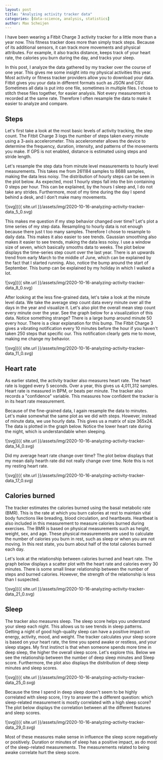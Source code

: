 ```yaml
---
layout: post
title: "Analyzing activity tracker data"
categories: [data-science, analysis, statistics]
author: Max Scheijen
---
```


I have been wearing a Fitbit Charge 3 activity tracker for a little more than a year now. This fitness tracker does more than simply track steps. Because of its additional sensors, it can track more movements and physical attributes. For example, it also tracks distance, keeps track of your heart rate, the calories you burn during the day, and tracks your sleep.

In this post, I analyze the data gathered by my tracker over the course of one year. This gives me some insight into my physical activities this year. Most activity or fitness tracker providers allow you to download your data. Fitbit gives you your data in different formats such as JSON and CSV. Sometimes all data is put into one file, sometimes in multiple files. I chose to stitch these files together, for easier analysis. Not every measurement is recorded at the same rate. Therefore I often resample the data to make it easier to analyze and compare.

## Steps

Let's first take a look at the most basic levels of activity tracking, the step count. The Fitbit Charge 3 logs the number of steps taken every minute using a 3-axis accelerometer. This accelerometer allows the device to determine the frequency, duration, intensity, and patterns of the movements you make. If GPS is not enabled, distance is estimated using steps and stride length.

Let's resample the step data from minute level measurements to hourly level measurements. This takes me from 261184 samples to 8688 samples, making the data less noisy. The distribution of hourly steps can be seen in the plot below. As expected, most 1 hourly steps fall into the bin containing 0 steps per hour. This can be explained, by the hours I sleep and, I do not take any strides. Furthermore, most of my time during the day I spend behind a desk, and I don't make many movements.

![svg]({{ site.url }}/assets/img/2020-10-16-analyzing-activity-tracker-data_5_0.svg)

This makes me question if my step behavior changed over time? Let's plot a time series of my step data. Resampling to hourly data is not enough because there just t too many samples. Therefore I chose to resample to daily data. This makes it also easier to see trends. Gaussian smoothing also makes it easier to see trends, making the data less noisy. I use a window size of seven, which basically smooths data to weeks. The plot below displays the time-series step count over the last year. There is an upwards trend from early March to the middle of June, which can be explained by the fact that I started running. Also, notice the bump around the start of September. This bump can be explained by my holiday in which I walked a lot.

![svg]({{ site.url }}/assets/img/2020-10-16-analyzing-activity-tracker-data_8_0.svg)

After looking at the less fine-grained data, let's take a look at the minute level data. We take the average step count data every minute over all the days in the year and visualize it. Let's also plot the overall mean step count every minute over the year. See the graph below for a visualization of this data. Notice something strange? There is a large bump around minute 50 every hour. There is a clear explanation for this bump. The Fitbit Charge 3 gives a vibrating notification every 10 minutes before the hour if you haven't taken 250 steps that specific our. This notification clearly gets me to move, making me change my behavior.

![svg]({{ site.url }}/assets/img/2020-10-16-analyzing-activity-tracker-data_11_0.svg)

## Heart rate

As earlier stated, the activity tracker also measures heart rate. The heart rate is logged every 5 seconds. Over a year, this gives us 4,011,312 samples. Heart rate is measured in BPM, or beats per minute. The tracker also records a "confidence" variable. This measures how confident the tracker is in its heart rate measurement.

Because of the fine-grained data, I again resample the data to minutes. Let's make somewhat the same plot as we did with steps. However, instead of minute data, we use hourly data. This gives us a matrix of size 365x24. The data is plotted in the graph below.  Notice the lower heart rate during the night, which is understandable when sleeping.

![svg]({{ site.url }}/assets/img/2020-10-16-analyzing-activity-tracker-data_14_0.svg)

Did my average heart rate change over time? The plot below displays that my mean daily hearth rate did not really change over time. Note this is not my resting heart rate.

![svg]({{ site.url }}/assets/img/2020-10-16-analyzing-activity-tracker-data_17_0.svg)

## Calories burned

The tracker estimates the calories burned using the basal metabolic rate (BMR). This is the rate at which you burn calories at rest to maintain vital body functions like breading, blood circulation, and heartbeats. Heartbeat is also included in this measurement to measure calories burned during exercises. The BMR is based on physical measurements such as height, weight, sex, and age. These physical measurements are used to calculate the number of calories you burn in rest,  such as sleep or when you are not moving. In this rest state, you burn about half of the total calories burned each day.

Let's look at the relationship between calories burned and heart rate. The graph below displays a scatter plot with the heart rate and calories every 30 minutes. There is some small linear relationship between the number of steps and burned calories. However, the strength of the relationship is less than I suspected.

![svg]({{ site.url }}/assets/img/2020-10-16-analyzing-activity-tracker-data_21_0.svg)

## Sleep

The tracker also measures sleep. The sleep score helps you understand your sleep each night. This allows us to see trends in sleep patterns. Getting a night of good high-quality sleep can have a positive impact on energy, activity, mood, and weight. The tracker calculates your sleep score is based on your heart rate, the time you spend awake or restless, and your sleep stages. My first instinct is that when someone spends more time in deep sleep, the higher the overall sleep score. Let's explore this. Below we see the relationship between the number of deep sleep minutes and Sleep score. Furthermore, the plot also displays the distribution of deep sleep minutes and sleep scores.

![svg]({{ site.url }}/assets/img/2020-10-16-analyzing-activity-tracker-data_25_0.svg)

Because the time I spend in deep sleep doesn't seem to be highly correlated with sleep score, I try to answer the a different question: which sleep-related measurement is mostly correlated with a high sleep score? The plot below displays the correlation between all the different features and sleep scores.

![svg]({{ site.url }}/assets/img/2020-10-16-analyzing-activity-tracker-data_29_0.svg)

Most of these measures make sense in influence the sleep score negatively or positively. Duration or minutes of sleep has a positive impact, as do most of the sleep-related measurements. The measurements related to being awake correlate hurt the sleep score.
